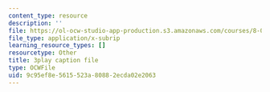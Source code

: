 ```yaml
---
content_type: resource
description: ''
file: https://ol-ocw-studio-app-production.s3.amazonaws.com/courses/8-01sc-classical-mechanics-fall-2016/9c95ef8e5615523a80882ecda02e2063_jM-JYT2j6Yw.vtt
file_type: application/x-subrip
learning_resource_types: []
resourcetype: Other
title: 3play caption file
type: OCWFile
uid: 9c95ef8e-5615-523a-8088-2ecda02e2063
---
```

